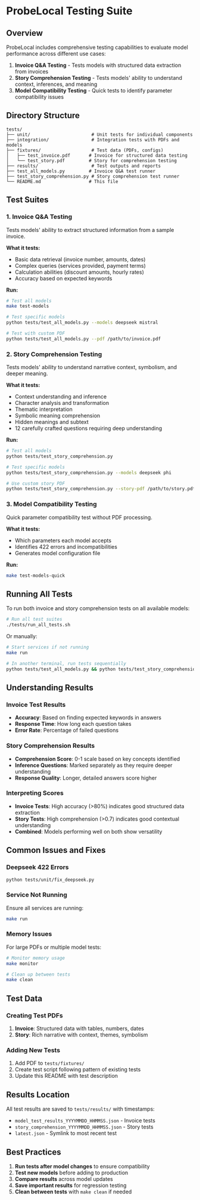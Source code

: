 # ProbeLocal Testing Suite

## Overview

ProbeLocal includes comprehensive testing capabilities to evaluate model performance across different use cases:

1. **Invoice Q&A Testing** - Tests models with structured data extraction from invoices
2. **Story Comprehension Testing** - Tests models' ability to understand context, inferences, and meaning
3. **Model Compatibility Testing** - Quick tests to identify parameter compatibility issues

## Directory Structure

```
tests/
├── unit/                       # Unit tests for individual components
├── integration/                # Integration tests with PDFs and models
├── fixtures/                   # Test data (PDFs, configs)
│   ├── test_invoice.pdf       # Invoice for structured data testing
│   └── test_story.pdf         # Story for comprehension testing
├── results/                    # Test outputs and reports
├── test_all_models.py         # Invoice Q&A test runner
├── test_story_comprehension.py # Story comprehension test runner
└── README.md                  # This file
```

## Test Suites

### 1. Invoice Q&A Testing
Tests models' ability to extract structured information from a sample invoice.

**What it tests:**
- Basic data retrieval (invoice number, amounts, dates)
- Complex queries (services provided, payment terms)
- Calculation abilities (discount amounts, hourly rates)
- Accuracy based on expected keywords

**Run:**
```bash
# Test all models
make test-models

# Test specific models
python tests/test_all_models.py --models deepseek mistral

# Test with custom PDF
python tests/test_all_models.py --pdf /path/to/invoice.pdf
```

### 2. Story Comprehension Testing
Tests models' ability to understand narrative context, symbolism, and deeper meaning.

**What it tests:**
- Context understanding and inference
- Character analysis and transformation
- Thematic interpretation
- Symbolic meaning comprehension
- Hidden meanings and subtext
- 12 carefully crafted questions requiring deep understanding

**Run:**
```bash
# Test all models
python tests/test_story_comprehension.py

# Test specific models
python tests/test_story_comprehension.py --models deepseek phi

# Use custom story PDF
python tests/test_story_comprehension.py --story-pdf /path/to/story.pdf
```

### 3. Model Compatibility Testing
Quick parameter compatibility test without PDF processing.

**What it tests:**
- Which parameters each model accepts
- Identifies 422 errors and incompatibilities
- Generates model configuration file

**Run:**
```bash
make test-models-quick
```

## Running All Tests

To run both invoice and story comprehension tests on all available models:

```bash
# Run all test suites
./tests/run_all_tests.sh
```

Or manually:
```bash
# Start services if not running
make run

# In another terminal, run tests sequentially
python tests/test_all_models.py && python tests/test_story_comprehension.py
```

## Understanding Results

### Invoice Test Results
- **Accuracy**: Based on finding expected keywords in answers
- **Response Time**: How long each question takes
- **Error Rate**: Percentage of failed questions

### Story Comprehension Results
- **Comprehension Score**: 0-1 scale based on key concepts identified
- **Inference Questions**: Marked separately as they require deeper understanding
- **Response Quality**: Longer, detailed answers score higher

### Interpreting Scores
- **Invoice Tests**: High accuracy (>80%) indicates good structured data extraction
- **Story Tests**: High comprehension (>0.7) indicates good contextual understanding
- **Combined**: Models performing well on both show versatility

## Common Issues and Fixes

### Deepseek 422 Errors
```bash
python tests/unit/fix_deepseek.py
```

### Service Not Running
Ensure all services are running:
```bash
make run
```

### Memory Issues
For large PDFs or multiple model tests:
```bash
# Monitor memory usage
make monitor

# Clean up between tests
make clean
```

## Test Data

### Creating Test PDFs
1. **Invoice**: Structured data with tables, numbers, dates
2. **Story**: Rich narrative with context, themes, symbolism

### Adding New Tests
1. Add PDF to `tests/fixtures/`
2. Create test script following pattern of existing tests
3. Update this README with test description

## Results Location

All test results are saved to `tests/results/` with timestamps:
- `model_test_results_YYYYMMDD_HHMMSS.json` - Invoice tests
- `story_comprehension_YYYYMMDD_HHMMSS.json` - Story tests
- `latest.json` - Symlink to most recent test

## Best Practices

1. **Run tests after model changes** to ensure compatibility
2. **Test new models** before adding to production
3. **Compare results** across model updates
4. **Save important results** for regression testing
5. **Clean between tests** with `make clean` if needed